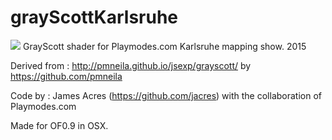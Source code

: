 # grayScottKarlsruhe
![](https://cloud.githubusercontent.com/assets/178728/8534237/b868d91a-243a-11e5-9d1b-252966dfa002.png)
GrayScott shader for Playmodes.com Karlsruhe mapping show. 2015

Derived from : http://pmneila.github.io/jsexp/grayscott/
by https://github.com/pmneila

Code by : James Acres (https://github.com/jacres) with the collaboration of Playmodes.com

Made for OF0.9 in OSX.
